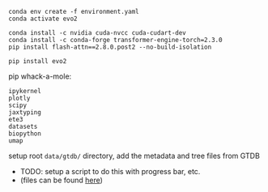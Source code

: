 ```
conda env create -f environment.yaml  
conda activate evo2

conda install -c nvidia cuda-nvcc cuda-cudart-dev
conda install -c conda-forge transformer-engine-torch=2.3.0
pip install flash-attn==2.8.0.post2 --no-build-isolation

pip install evo2
```

pip whack-a-mole:
```
ipykernel
plotly
scipy
jaxtyping
ete3
datasets
biopython
umap
```

setup root `data/gtdb/` directory, add the metadata and tree files from GTDB
- TODO: setup a script to do this with progress bar, etc.
- (files can be found [here](https://data.gtdb.aau.ecogenomic.org/releases/release220/220.0/))

